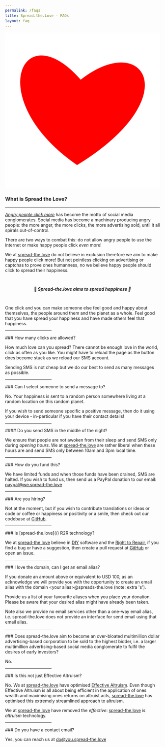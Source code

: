 ```yaml
---
permalink: /faqs
title: Spread.the.Love - FAQs
layout: faq
---
```


<div class="row text-center">
  <div class="offset-5 col-2 text-center">
    <img class="img-fluid" src="/f/logo.svg"/>
  </div>
</div>

### What is Spread the Love?
<hr/>

[*Angry people click more*](https://en.wikipedia.org/wiki/Rage_farming) has become the motto of social media conglomerates. Social media has become a machinary producing angry people: the more anger, the more clicks, the more advertising sold, until it all spirals out-of-control.

There are two ways to combat this: do not allow angry people to use the internet or make happy people click *even* more!

We at [spread-the.love](/) do not believe in exclusion therefore we aim to make happy people click more! But not pointless clicking on advertising or captchas to prove ones humanness, no we believe happy people should click to spread their happiness.

<center style="padding-bottom: 30px; padding-top: 30px;">
🤗<i><b>
Spread-the.love aims to spread happiness
</b>🤗</i>
</center>

One click and you can make someone else feel good and happy about themselves, the people around them and the planet as a whole. Feel good that you have spread your happiness and have made others feel that happiness.

<hr class="mt-5" width="30%"/>
### How many clicks are allowed?

How much love can you spread? There cannot be enough love in the world, click as often as you like. You might have to reload the page as the button does become stuck as we reload our SMS account.

Sending SMS is not cheap but we do our best to send as many messages as possible.

<hr class="mt-5" width="30%"/>
### Can I select someone to send a message to?

No. Your happiness is sent to a random person somewhere living at a random location on this random planet.

If you wish to send someone specific a positive message, then do it using your device - in-particular if you have their contact details!

<hr class="mt-5" width="30%"/>
#### Do you send SMS in the middle of the night?

We ensure that people are not awoken from their sleep and send SMS only during *opening hours*. We at [spread-the.love](/) are rather liberal when these hours are and send SMS only between 10am and 3pm local time.

<hr class="mt-5" width="30%"/>
### How do you fund this?

We have limited funds and when those funds have been drained, SMS are halted. If you wish to fund us, then send us a PayPal donation to our email: paypal@we.spread-the.love

<hr class="mt-5" width="30%"/>
### Are you hiring?

Not at the moment, but if you wish to contribute translations or ideas or code or coffee or happiness or positivity or a smile, then check out our codebase at [GitHub](https://github.com/stl-project).

<hr class="mt-5" width="30%"/>
### Is [spread-the.love](/) R2R technology?

We at [spread-the.love](/) believe in [DIY](https://en.wikipedia.org/wiki/Do_it_yourself) software and the [Right to Repair](https://en.wikipedia.org/wiki/Right_to_repair), if you find a bug or have a suggestion, then create a pull request at [GitHub](https://github.com/stl-project) or open an issue.

<hr class="mt-5" width="30%"/>
### I love the domain, can I get an email alias?

If you donate an amount above or equivalent to USD 100, as an acknowledge we will provide you with the opportunity to create an email alias with the domain \<your alias>@spreads-the.love (note: extra 's').

Provide us a list of your favourite aliases when you place your donation. Please be aware that your desired alias might have already been taken.

Note also we provide no email services other than a one-way email alias, i.e. spread-the.love does not provide an interface for send email using that email alias.

<hr class="mt-5" width="30%"/>
### Does spread-the.love aim to become an over-bloated multimillion dollar advertising-based corporation to be sold to the highest bidder, i.e. a larger multimillion advertising-based social media conglomerate to fulfil the desires of early investors?

No.

<hr class="mt-5" width="30%"/>
### Is this not just Effective Altruism?

No. We at [spread-the.love](/) have optimised [Effective Altruism](https://en.wikipedia.org/wiki/Effective_altruism). Even though Effective Altruism is all about being efficient in the application of ones wealth and maximising ones returns on altruist acts, [spread-the.love](/) has optimised this extremely streamlined approach to altruism.

We at [spread-the.love](/) have removed the *effective*: [spread-the.love](/) is *altruism* technology.

<hr class="mt-5" width="30%"/>
### Do you have a contact email?

Yes, you can reach us at [do@you.spread-the.love](mailto:do@you.spread-the.love?subject=contact)
